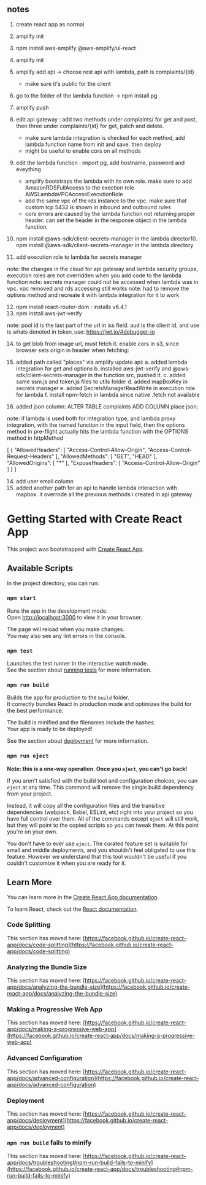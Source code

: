 notes
-----
1. create react app as normal
2. amplify init
3. npm install aws-amplify @aws-amplify/ui-react
4. amplify init 
5. amplify add api -> choose rest api with lambda, path is complaints/{id}
	* make sure it's public for the client
6. go to the folder of the lambda function -> npm install pg
7. amplify push
8. edit api gateway : add two methods under complaints/ for get and post, then three under complaints/{id} for get, patch and delete.
	* make sure lambda integration is checked for each method, add lambda function name from init and save. then deploy
	* might be useful to enable cors on all methods
9. edit the lambda function : import pg, add hostname, password and eveything
	* amplify bootstraps the lambda with its own role. make sure to add AmazonRDSFullAccess to the exection role AWSLambdaVPCAccessExecutionRole
	* add the same vpc of the rds instance to the vpc. make sure that custom tcp 5432 is shown in inbound and outbound rules
	* cors errors are caused by the lambda function not returning proper header. can set the header in the response object in the lambda function.

10. npm install @aws-sdk/client-secrets-manager in the lambda director10. npm install @aws-sdk/client-secrets-manager in the lambda directory
11. add execution role to lambda for secrets manager

note: the changes in the cloud for api gateway and lambda security groups, execution roles are not overridden when you add code to the lambda function
note: secrets manager could not be accessed when lambda was in vpc. vpc removed and rds accessing still works
note: had to remove the options method and recreate it with lambda integration for it to work

12. npm install react-router-dom : installs v6.4.1
13. npm install aws-jwt-verify

note: pool id is the last part of the url in iss field. aud is the client id, and use is whats denoted in token_use: https://jwt.io/#debugger-io

14. to get blob from image url, must fetch it. enable cors in s3, since browser sets origin in header when fetching: 
15. added path called "places" via amplify update api:
	a. added lambda integration for get and options
	b. installed aws-jwt-verify and @aws-sdk/client-secrets-manager in the function src, pushed it. 
	c. added same ssm.js and token.js files to utils folder
	d. added mapBoxKey in secrets manager
	e. added SecretsManagerReadWrite in execution role for lambda
	f. install npm-fetch in lambda since native .fetch not available

16. added json column: ALTER TABLE complaints ADD COLUMN place json;


note: if lambda is used both for integration type, and lambda proxy integration, with the named function in the input field, then the options method in pre-flight actually hits the lambda function with the OPTIONS method in httpMethod

[
    {
        "AllowedHeaders": [
            "Access-Control-Allow-Origin",
            "Access-Control-Request-Headers"
        ],
        "AllowedMethods": [
            "GET",
            "HEAD"
        ],
        "AllowedOrigins": [
            "*"
        ],
        "ExposeHeaders": [
            "Access-Control-Allow-Origin"
        ]
    }
]

14. add user email column
15. added another path for an api to handle lambda interaction with mapbox. it overrode all the previous methods i created in api gateway


# Getting Started with Create React App

This project was bootstrapped with [Create React App](https://github.com/facebook/create-react-app).

## Available Scripts

In the project directory, you can run:

### `npm start`

Runs the app in the development mode.\
Open [http://localhost:3000](http://localhost:3000) to view it in your browser.

The page will reload when you make changes.\
You may also see any lint errors in the console.

### `npm test`

Launches the test runner in the interactive watch mode.\
See the section about [running tests](https://facebook.github.io/create-react-app/docs/running-tests) for more information.

### `npm run build`

Builds the app for production to the `build` folder.\
It correctly bundles React in production mode and optimizes the build for the best performance.

The build is minified and the filenames include the hashes.\
Your app is ready to be deployed!

See the section about [deployment](https://facebook.github.io/create-react-app/docs/deployment) for more information.

### `npm run eject`

**Note: this is a one-way operation. Once you `eject`, you can't go back!**

If you aren't satisfied with the build tool and configuration choices, you can `eject` at any time. This command will remove the single build dependency from your project.

Instead, it will copy all the configuration files and the transitive dependencies (webpack, Babel, ESLint, etc) right into your project so you have full control over them. All of the commands except `eject` will still work, but they will point to the copied scripts so you can tweak them. At this point you're on your own.

You don't have to ever use `eject`. The curated feature set is suitable for small and middle deployments, and you shouldn't feel obligated to use this feature. However we understand that this tool wouldn't be useful if you couldn't customize it when you are ready for it.

## Learn More

You can learn more in the [Create React App documentation](https://facebook.github.io/create-react-app/docs/getting-started).

To learn React, check out the [React documentation](https://reactjs.org/).

### Code Splitting

This section has moved here: [https://facebook.github.io/create-react-app/docs/code-splitting](https://facebook.github.io/create-react-app/docs/code-splitting)

### Analyzing the Bundle Size

This section has moved here: [https://facebook.github.io/create-react-app/docs/analyzing-the-bundle-size](https://facebook.github.io/create-react-app/docs/analyzing-the-bundle-size)

### Making a Progressive Web App

This section has moved here: [https://facebook.github.io/create-react-app/docs/making-a-progressive-web-app](https://facebook.github.io/create-react-app/docs/making-a-progressive-web-app)

### Advanced Configuration

This section has moved here: [https://facebook.github.io/create-react-app/docs/advanced-configuration](https://facebook.github.io/create-react-app/docs/advanced-configuration)

### Deployment

This section has moved here: [https://facebook.github.io/create-react-app/docs/deployment](https://facebook.github.io/create-react-app/docs/deployment)

### `npm run build` fails to minify

This section has moved here: [https://facebook.github.io/create-react-app/docs/troubleshooting#npm-run-build-fails-to-minify](https://facebook.github.io/create-react-app/docs/troubleshooting#npm-run-build-fails-to-minify)
